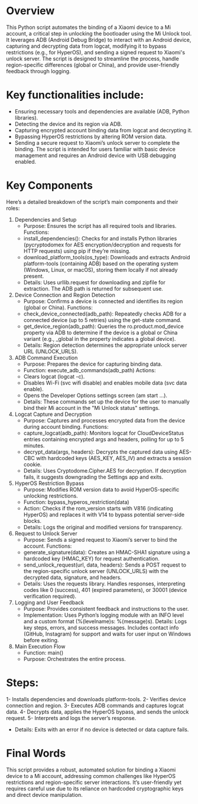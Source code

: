 # Overview
This Python script automates the binding of a Xiaomi device to a Mi account, a critical step in unlocking the bootloader using the Mi Unlock tool. It leverages ADB (Android Debug Bridge) to interact with an Android device, capturing and decrypting data from logcat, modifying it to bypass restrictions (e.g., for HyperOS), and sending a signed request to Xiaomi's unlock server. The script is designed to streamline the process, handle region-specific differences (global or China), and provide user-friendly feedback through logging.

# Key functionalities include:
   - Ensuring necessary tools and dependencies are available (ADB, Python libraries).
   - Detecting the device and its region via ADB.
   - Capturing encrypted account binding data from logcat and decrypting it.
   - Bypassing HyperOS restrictions by altering ROM version data.
   - Sending a secure request to Xiaomi’s unlock server to complete the binding.
The script is intended for users familiar with basic device management and requires an Android device with USB debugging enabled.

# Key Components
Here’s a detailed breakdown of the script’s main components and their roles:

1. Dependencies and Setup
   - Purpose: Ensures the script has all required tools and libraries.
Functions:
   - install_dependencies(): Checks for and installs Python libraries (pycryptodomex for AES encryption/decryption and requests for HTTP requests) using pip if they’re missing.
   - download_platform_tools(os_type): Downloads and extracts Android platform-tools (containing ADB) based on the operating system (Windows, Linux, or macOS), storing them locally if not already present.
   - Details: Uses urllib.request for downloading and zipfile for extraction. The ADB path is returned for subsequent use.
2. Device Connection and Region Detection
   - Purpose: Confirms a device is connected and identifies its region (global or China).
Functions:
   - check_device_connected(adb_path): Repeatedly checks ADB for a connected device (up to 5 retries) using the get-state command.
   - get_device_region(adb_path): Queries the ro.product.mod_device property via ADB to determine if the device is a global or China variant (e.g., _global in the property indicates a global device).
   - Details: Region detection determines the appropriate unlock server URL (UNLOCK_URLS).
3. ADB Command Execution
   - Purpose: Prepares the device for capturing binding data.
   - Function: execute_adb_commands(adb_path)
Actions:
   - Clears logcat (logcat -c).
   - Disables Wi-Fi (svc wifi disable) and enables mobile data (svc data enable).
   - Opens the Developer Options settings screen (am start ...).
   - Details: These commands set up the device for the user to manually bind their Mi account in the "Mi Unlock status" settings.
4. Logcat Capture and Decryption
   - Purpose: Captures and processes encrypted data from the device during account binding.
Functions:
   - capture_logcat(adb_path): Monitors logcat for CloudDeviceStatus entries containing encrypted args and headers, polling for up to 5 minutes.
   - decrypt_data(args, headers): Decrypts the captured data using AES-CBC with hardcoded keys (AES_KEY, AES_IV) and extracts a session cookie.
   - Details: Uses Cryptodome.Cipher.AES for decryption. If decryption fails, it suggests downgrading the Settings app and exits.
5. HyperOS Restriction Bypass
   - Purpose: Modifies ROM version data to avoid HyperOS-specific unlocking restrictions.
   - Function: bypass_hyperos_restriction(data)
   - Action: Checks if the rom_version starts with V816 (indicating HyperOS) and replaces it with V14 to bypass potential server-side blocks.
   - Details: Logs the original and modified versions for transparency.
6. Request to Unlock Server
   - Purpose: Sends a signed request to Xiaomi’s server to bind the account.
Functions:
   - generate_signature(data): Creates an HMAC-SHA1 signature using a hardcoded key (HMAC_KEY) for request authentication.
   - send_unlock_request(url, data, headers): Sends a POST request to the region-specific unlock server (UNLOCK_URLS) with the decrypted data, signature, and headers.
   - Details: Uses the requests library. Handles responses, interpreting codes like 0 (success), 401 (expired parameters), or 30001 (device verification required).
7. Logging and User Feedback
   - Purpose: Provides consistent feedback and instructions to the user.
   - Implementation: Uses Python’s logging module with an INFO level and a custom format (%(levelname)s: %(message)s).
Details: Logs key steps, errors, and success messages. Includes contact info (GitHub, Instagram) for support and waits for user input on Windows before exiting.
8. Main Execution Flow
   - Function: main()
   - Purpose: Orchestrates the entire process.
# Steps:
   1- Installs dependencies and downloads platform-tools.
   2- Verifies device connection and region.
   3- Executes ADB commands and captures logcat data.
   4- Decrypts data, applies the HyperOS bypass, and sends the unlock request.
   5- Interprets and logs the server’s response.
   - Details: Exits with an error if no device is detected or data capture fails.
# Final Words
This script provides a robust, automated solution for binding a Xiaomi device to a Mi account, addressing common challenges like HyperOS restrictions and region-specific server interactions. It’s user-friendly yet requires careful use due to its reliance on hardcoded cryptographic keys and direct device manipulation.
